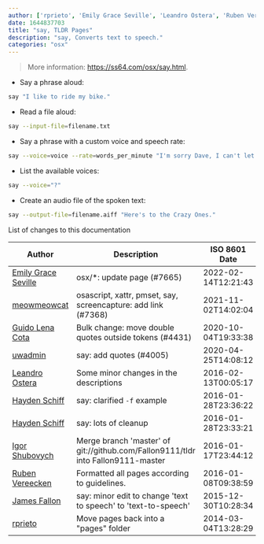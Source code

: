```yaml
---
author: ['rprieto', 'Emily Grace Seville', 'Leandro Ostera', 'Ruben Vereecken', 'James Fallon', 'uwadmin', 'Igor Shubovych', 'meowmeowcat', 'Hayden Schiff', 'Guido Lena Cota']
date: 1644837703
title: "say, TLDR Pages"
description: "say, Converts text to speech."
categories: "osx"
---
```

> More information: <https://ss64.com/osx/say.html>.

- Say a phrase aloud:

```bash
say "I like to ride my bike."
```

- Read a file aloud:

```bash
say --input-file=filename.txt
```

- Say a phrase with a custom voice and speech rate:

```bash
say --voice=voice --rate=words_per_minute "I'm sorry Dave, I can't let you do that."
```

- List the available voices:

```bash
say --voice="?"
```

- Create an audio file of the spoken text:

```bash
say --output-file=filename.aiff "Here's to the Crazy Ones."
```
List of changes to this documentation


Author | Description | ISO 8601 Date | GitHub link
------|-----|-----|-----
[Emily Grace Seville](mailto:emilyseville7cf@gmail.com) | osx/*: update page (#7665) | 2022-02-14T12:21:43 | [692469016e62](https://github.com/tldr-pages/tldr/commit/692469016e62d4410ec92a8f29272e447046a0d2)
[meowmeowcat](mailto:meowmeowcat1211@gmail.com) | osascript, xattr, pmset, say, screencapture: add link (#7368) | 2021-11-02T14:02:04 | [b85bc433fb19](https://github.com/tldr-pages/tldr/commit/b85bc433fb1916e6fd9b053f9db24284d11fc4e6)
[Guido Lena Cota](mailto:guido.lenacota@kreuzwerker.de) | Bulk change: move double quotes outside tokens (#4431) | 2020-10-04T19:33:38 | [354d4b8748ee](https://github.com/tldr-pages/tldr/commit/354d4b8748ee58813dd6830ced7c3b11067255d7)
[uwadmin](mailto:uwadmin@users.noreply.github.com) | say: add quotes (#4005) | 2020-04-25T14:08:12 | [a532f7b18d44](https://github.com/tldr-pages/tldr/commit/a532f7b18d448fc334896ea2d97baff8bc31d289)
[Leandro Ostera](mailto:leandro@ostera.io) | Some minor changes in the descriptions | 2016-02-13T00:05:17 | [6f4901d836f9](https://github.com/tldr-pages/tldr/commit/6f4901d836f9e67ac6463b89574e4962699909ff)
[Hayden Schiff](mailto:oxguy3@gmail.com) | say: clarified `-f` example | 2016-01-28T23:36:22 | [625a34418a49](https://github.com/tldr-pages/tldr/commit/625a34418a4942af72017f5cd9468f84547e4d9d)
[Hayden Schiff](mailto:oxguy3@gmail.com) | say: lots of cleanup | 2016-01-28T23:33:21 | [a284584c3390](https://github.com/tldr-pages/tldr/commit/a284584c33905ca24a31a33940f463f61047465a)
[Igor Shubovych](mailto:igor.shubovych@gmail.com) | Merge branch 'master' of git://github.com/Fallon9111/tldr into Fallon9111-master | 2016-01-17T23:44:12 | [3e4ab879812a](https://github.com/tldr-pages/tldr/commit/3e4ab879812a2caa975f3d400793709d33a20229)
[Ruben Vereecken](mailto:rubenvereecken@gmail.com) | Formatted all pages according to guidelines. | 2016-01-08T09:38:59 | [066582e8eab5](https://github.com/tldr-pages/tldr/commit/066582e8eab57bce9861cc8d379e158d61f1cc95)
[James Fallon](mailto:j.fallon1997@gmail.com) | say: minor edit to change 'text to speech' to 'text-to-speech' | 2015-12-30T10:28:34 | [6695d983ec60](https://github.com/tldr-pages/tldr/commit/6695d983ec60d248cebf105a420387c8b3a2777b)
[rprieto](mailto:choicesmade@gmail.com) | Move pages back into a "pages" folder | 2014-03-04T13:28:29 | [f00bf64426a7](https://github.com/tldr-pages/tldr/commit/f00bf64426a792ee3aac792f9c0aec3f8b1eaa7d)

